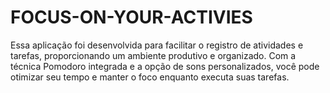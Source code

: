 # FOCUS-ON-YOUR-ACTIVIES
Essa aplicação foi desenvolvida para facilitar o registro de atividades e tarefas, proporcionando um ambiente produtivo e organizado. Com a técnica Pomodoro integrada e a opção de sons personalizados, você pode otimizar seu tempo e manter o foco enquanto executa suas tarefas.
